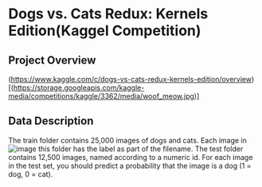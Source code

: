 # Dogs vs. Cats Redux: Kernels Edition(Kaggel Competition)

## Project Overview
(https://www.kaggle.com/c/dogs-vs-cats-redux-kernels-edition/overview)
[(https://storage.googleapis.com/kaggle-media/competitions/kaggle/3362/media/woof_meow.jpg)]



## Data Description
The train folder contains 25,000 images of dogs and cats. Each image in![image](https://github.com/YumiData/Neural_Network_Image_Classification/assets/118282647/db9f3440-0bf4-4761-929d-4e4460178e4b)
 this folder has the label as part of the filename. The test folder contains 12,500 images, named according to a numeric id. For each image in the test set, you should predict a probability that the image is a dog (1 = dog, 0 = cat).

